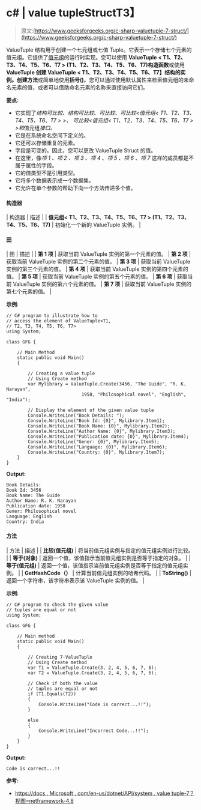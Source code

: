 # c# | value tuple<t1>Struct</t1>T3】

> 原文:[https://www.geeksforgeeks.org/c-sharp-valuetuple-7-struct/](https://www.geeksforgeeks.org/c-sharp-valuetuple-7-struct/)

ValueTuple <t1>结构用于创建一个七元组或七值 Tuple。它表示一个存储七个元素的值元组。它提供了[值元组](https://www.geeksforgeeks.org/valuetuple-in-c-sharp/)的运行时实现。您可以使用 **ValueTuple < T1、T2、T3、T4、T5、T6、T7 > (T1、T2、T3、T4、T5、T6、T7)构造函数**或使用 **ValueTuple 创建 ValueTuple < T1、T2、T3、T4、T5、T6、T7】结构的实例。创建方法**或简单地使用**括号()**。您可以通过使用默认属性来检索值元组的未命名元素的值，或者可以借助命名元素的名称来直接访问它们。</t1>

**要点:**

*   它实现了*结构可比较*、*结构可比较*、*可比较、可比较<值元组< T1、T2、T3、T4、T5、T6、T7 > >、* *可比较<值元组< T1、T2、T3、T4、T5、T6、T7 > >和*值元组*接口。*
*   它是在系统命名空间下定义的。
*   它还可以存储重复的元素。
*   字段是可变的。因此，您可以更改 ValueTuple <t1>Struct 的值。</t1>
*   在这里，像*项 1* 、*项 2* 、*项 3* 、*项 4* 、*项 5* 、*项 6* 、*项 7* 这样的成员都是不属于属性的字段。
*   它的值类型不是引用类型。
*   它将多个数据表示成一个数据集。
*   它允许在单个参数的帮助下向一个方法传递多个值。

#### 构造器

| 构造器 | 描述 |
| **值元组< T1、T2、T3、T4、T5、T6、T7 > (T1、T2、T3、T4、T5、T6、T7)** | 初始化一个新的 ValueTuple <t1 t2="" t3="" t4="" t5="" t6="" t7="">实例。</t1> |

#### 田

| 田 | 描述 |
| **第 1 项** | 获取当前 ValueTuple <t1 t2="" t3="" t4="" t5="" t6="" t7="">实例的第一个元素的值。</t1> | **第 2 项** | 获取当前 ValueTuple <t1 t2="" t3="" t4="" t5="" t6="" t7="">实例的第二个元素的值。</t1> | **第 3 项** | 获取当前 ValueTuple <t1 t2="" t3="" t4="" t5="" t6="" t7="">实例的第三个元素的值。</t1> | **第 4 项** | 获取当前 ValueTuple <t1 t2="" t3="" t4="" t5="" t6="" t7="">实例的第四个元素的值。</t1> | **第 5 项** | 获取当前 ValueTuple <t1 t2="" t3="" t4="" t5="" t6="" t7="">实例的第五个元素的值。</t1> | **第 6 项** | 获取当前 ValueTuple <t1 t2="" t3="" t4="" t5="" t6="" t7="">实例的第六个元素的值。</t1> | **第 7 项** | 获取当前 ValueTuple <t1 t2="" t3="" t4="" t5="" t6="" t7="">实例的第七个元素的值。</t1> |

**示例:**

```
// C# program to illustrate how to
// access the element of ValueTuple<T1, 
// T2, T3, T4, T5, T6, T7>
using System;

class GFG {

    // Main Method
    static public void Main()
    {

        // Creating a value tuple
        // Using Create method
        var Mylibrary = ValueTuple.Create(3456, "The Guide", "R. K. Narayan", 
                            1958, "Philosophical novel", "English", "India");

        // Display the element of the given value tuple
        Console.WriteLine("Book Details: ");
        Console.WriteLine("Book Id: {0}", Mylibrary.Item1);
        Console.WriteLine("Book Name: {0}", Mylibrary.Item2);
        Console.WriteLine("Author Name: {0}", Mylibrary.Item3);
        Console.WriteLine("Publication date: {0}", Mylibrary.Item4);
        Console.WriteLine("Gener: {0}", Mylibrary.Item5);
        Console.WriteLine("Language: {0}", Mylibrary.Item6);
        Console.WriteLine("Country: {0}", Mylibrary.Item7);
    }
}
```

**Output:**

```
Book Details: 
Book Id: 3456
Book Name: The Guide
Author Name: R. K. Narayan
Publication date: 1958
Gener: Philosophical novel
Language: English
Country: India

```

#### 方法

| 方法 | 描述 |
| **比较(值元组)** | 将当前值元组<t1 t2="" t3="" t4="" t5="" t6="" t7="">实例与指定的值元组<t1 t2="" t3="" t4="" t5="" t6="" t7="">实例进行比较。</t1></t1> |
| **等于(对象)** | 返回一个值，该值指示当前值元组<t1 t2="" t3="" t4="" t5="" t6="" t7="">实例是否等于指定的对象。</t1> |
| **等于(值元组)** | 返回一个值，该值指示当前值元组<t1 t2="" t3="" t4="" t5="" t6="" t7="">实例是否等于指定的值元组<t1 t2="" t3="" t4="" t5="" t6="" t7="">实例。</t1></t1> |
| **GetHashCode（）** | 计算当前值元组<t1 t2="" t3="" t4="" t5="" t6="" t7="">实例的哈希代码。</t1> |
| **ToString()** | 返回一个字符串，该字符串表示该 ValueTuple <t1 t2="" t3="" t4="" t5="" t6="" t7="">实例的值。</t1>  |

**示例:**

```
// C# program to check the given value
// tuples are equal or not
using System;

class GFG {

    // Main method
    static public void Main()
    {

        // Creating 7-ValueTuple
        // Using Create method
        var T1 = ValueTuple.Create(3, 2, 4, 5, 6, 7, 6);
        var T2 = ValueTuple.Create(3, 2, 4, 5, 6, 7, 6);

        // Check if both the value 
        // tuples are equal or not
        if (T1.Equals(T2))
        {
            Console.WriteLine("Code is correct...!!");
        }

        else 
        {
            Console.WriteLine("Incorrect Code...!!");
        }
    }
}
```

**Output:**

```
Code is correct...!!

```

**参考:**

*   [https://docs . Microsoft . com/en-us/dotnet/API/system . value tuple-7？视图=netframework-4.8](https://docs.microsoft.com/en-us/dotnet/api/system.valuetuple-7?view=netframework-4.8)